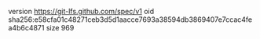 version https://git-lfs.github.com/spec/v1
oid sha256:e58cfa01c48271ceb3d5d1aacce7693a38594db3869407e7ccac4fea4b6c4871
size 969
